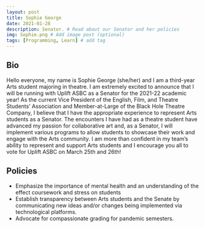 ```yaml
---
layout: post
title: Sophie George
date: 2021-01-28
description: Senator. # Read about our Senator and her policies
img: Sophie.png # Add image post (optional)
tags: [Programming, Learn] # add tag
---
```

## Bio
Hello everyone, my name is Sophie George (she/her) and I am a third-year Arts student majoring in theatre. I am extremely excited to announce that I will be running with Uplift ASBC as a Senator for the 2021-22 academic year! As the current Vice President of the English, Film, and Theatre Students’ Association and Member-at-Large of the Black Hole Theatre Company, I believe that I have the appropriate experience to represent Arts students as a Senator. The encounters I have had as a theatre student have advanced my passion for collaborative art and, as a Senator, I will implement various programs to allow students to showcase their work and engage with the Arts community. I am more than confident in my team’s ability to represent and support Arts students and I encourage you all to vote for Uplift ASBC on March 25th and 26th! 

## Policies

- Emphasize the importance of mental health and an understanding of the effect coursework and stress on students
- Establish transparency between Arts students and the Senate by communicating new ideas and/or changes being implemented via technological platforms.
- Advocate for compassionate grading for pandemic semesters.  




